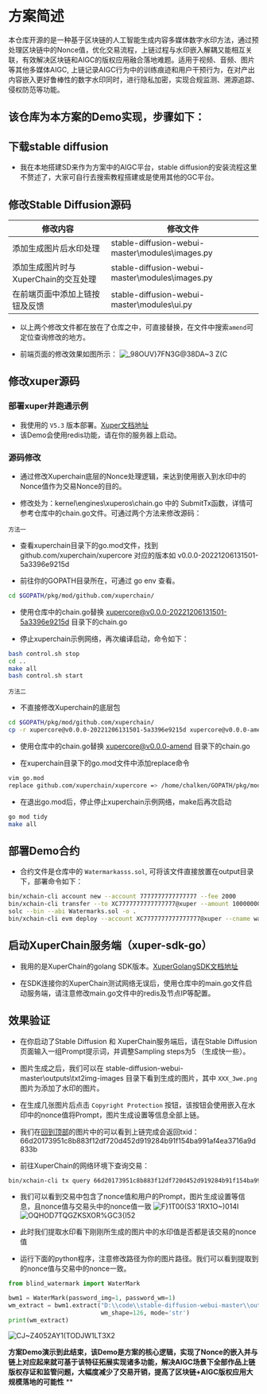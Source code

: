 # 方案简述
本仓库开源的是一种基于区块链的人工智能生成内容多媒体数字水印方法，通过预处理区块链中的Nonce值，优化交易流程，上链过程与水印嵌入解耦又能相互关联，有效解决区块链和AIGC的版权应用融合落地难题。适用于视频、音频、图片等其他多媒体AIGC, 上链记录AIGC行为中的训练痕迹和用户干预行为，在对产出内容嵌入更好鲁棒性的数字水印同时，进行隐私加密，实现合规监测、溯源追踪、侵权防范等功能。

## 该仓库为本方案的Demo实现，步骤如下：
## 下载stable diffusion
- 我在本地搭建SD来作为方案中的AIGC平台，stable diffusion的安装流程这里不赘述了，大家可自行去搜索教程搭建或是使用其他的GC平台。

## 修改Stable Diffusion源码
修改内容  | 修改文件
------------- | -------------
添加生成图片后水印处理  | stable-diffusion-webui-master\modules\images.py
添加生成图片时与XuperChain的交互处理  | stable-diffusion-webui-master\modules\images.py
在前端页面中添加上链按钮及反馈  | stable-diffusion-webui-master\modules\ui.py

- 以上两个修改文件都在放在了仓库之中，可直接替换，在文件中搜索`amend`可定位查询修改的地方。
  
- 前端页面的修改效果如图所示：
![_98OUV}7FN3G@38DA~3 Z(C](https://github.com/xp007123/Xuper_AIGC_Watermarks/assets/57866608/a0bed4d0-1bfe-4b94-b57f-8ad68a193338)

## 修改xuper源码
### 部署xuper并跑通示例
- 我使用的 `V5.3` 版本部署。[Xuper文档地址](https://xuper.baidu.com/n/xuperdoc/v5.3/quickstart/quickstart.html)   
- 该Demo会使用redis功能，请在你的服务器上启动。   

### 源码修改
- 通过修改Xuperchain底层的Nonce处理逻辑，来达到使用嵌入到水印中的Nonce值作为交易Nonce的目的。     

- 修改处为：kernel\engines\xuperos\chain.go 中的 SubmitTx函数，详情可参考仓库中的chain.go文件。可通过两个方法来修改源码：  

`方法一` 
- 查看xuperchain目录下的go.mod文件，找到 github.com/xuperchain/xupercore 对应的版本如 v0.0.0-20221206131501-5a3396e9215d

- 前往你的GOPATH目录所在，可通过 go env 查看。
```Bash 
cd $GOPATH/pkg/mod/github.com/xuperchain/
```

- 使用仓库中的chain.go替换 xupercore@v0.0.0-20221206131501-5a3396e9215d 目录下的chain.go

- 停止xuperchain示例网络，再次编译启动，命令如下：
```Bash
bash control.sh stop  
cd ..  
make all  
bash control.sh start  
```
`方法二` 
- 不直接修改Xuperchain的底层包
```Bash
cd $GOPATH/pkg/mod/github.com/xuperchain/
cp -r xupercore@v0.0.0-20221206131501-5a3396e9215d xupercore@v0.0.0-amend
```  
- 使用仓库中的chain.go替换 xupercore@v0.0.0-amend 目录下的chain.go

- 在xuperchain目录下的go.mod文件中添加replace命令
```Bash
vim go.mod
replace github.com/xuperchain/xupercore => /home/chalken/GOPATH/pkg/mod/github.com/xuperchain/xupercore@v0.0.0-amend-20221206131501
```
- 在退出go.mod后，停止停止xuperchain示例网络，make后再次启动
```Bash
go mod tidy
make all
```
## 部署Demo合约
- 合约文件是仓库中的 `Watermarkasss.sol`, 可将该文件直接放置在output目录下，部署命令如下：
```Bash
bin/xchain-cli account new --account 7777777777777777 --fee 2000
bin/xchain-cli transfer --to XC7777777777777777@xuper --amount 100000000 --keys data/keys/ -H 127.0.0.1:37101
solc --bin --abi Watermarks.sol -o .
bin/xchain-cli evm deploy --account XC7777777777777777@xuper --cname watermarkasss  --fee 5200000 Watermarkasss.bin --abi Watermarkasss.abi
```

## 启动XuperChain服务端（xuper-sdk-go）
- 我用的是XuperChain的golang SDK版本。[XuperGolangSDK文档地址](https://xuper.baidu.com/n/xuperdoc/v5.3/development_manuals/xuper-sdk/xuper-sdk-go.html)

- 在SDK连接你的XuperChain测试网络无误后，使用仓库中的main.go文件启动服务端，请注意修改main.go文件中的redis及节点IP等配置。

## 效果验证
- 在你启动了Stable Diffusion 和 XuperChain服务端后，请在Stable Diffusion页面输入一组Prompt提示词，并调整Sampling steps为5 （生成快一些）。

- 图片生成之后，我们可以在 stable-diffusion-webui-master\outputs\txt2img-images 目录下看到生成的图片，其中 `XXX_3we.png` 图片为添加了水印的图片。
  
- 在生成几张图片后点击 `Copyright Protection` 按钮，该按钮会使用嵌入在水印中的nonce值将Prompt，图片生成设置等信息全部上链。

- 我们在[回到顶部](#readme)的图片中的可以看到上链完成会返回txid：66d20173951c8b883f12df720d452d919284b91f154ba991af4ea3716a9d833b

- 前往XuperChain的网络环境下查询交易：
```Bash
bin/xchain-cli tx query 66d20173951c8b883f12df720d452d919284b91f154ba991af4ea3716a9d833b
```

- 我们可以看到交易中包含了nonce值和用户的Prompt，图片生成设置等信息，且nonce值与交易头中的nonce值一致
![F}1T00(S$3`1RX1O$~)014I](https://github.com/xp007123/Xuper_AIGC_Watermarks/assets/57866608/5e634ccc-8718-4d33-9f27-a2b946b7d39b)
![OQHOD7TQGZKSXOR%GC3{I52](https://github.com/xp007123/Xuper_AIGC_Watermarks/assets/57866608/f7835e59-3559-4916-ab91-2ede2470c82b)

- 此时我们提取水印看下刚刚所生成的图片中的水印值是否都是该交易的nonce值
- 运行下面的python程序，注意修改路径为你的图片路径。我们可以看到提取到的nonce值与交易中的nonce一致。
```python
from blind_watermark import WaterMark

bwm1 = WaterMark(password_img=1, password_wm=1)
wm_extract = bwm1.extract("D:\\code\\stable-diffusion-webui-master\\outputs\\txt2img-images\\2024-04-08\\00007-2479572804_3we.png", 
                          wm_shape=126, mode='str')
print(wm_extract)
```
![CJ~Z4052AY1(TODJW1LT3X2](https://github.com/xp007123/Xuper_AIGC_Watermarks/assets/57866608/2ce6a144-b7cc-43cc-8c07-0d75d7029a60)

**方案Demo演示到此结束，该Demo是方案的核心逻辑，实现了Nonce的嵌入并与链上对应起来就可基于该特征拓展实现诸多功能，解决AIGC场景下全部作品上链版权存证和监管问题，大幅度减少了交易开销，提高了区块链+AIGC版权应用大规模落地的可能性**
**
